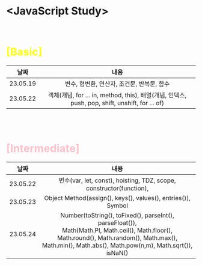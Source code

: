 # \<JavaScript Study>

<br>

# <font color="yellow">[Basic]</font>

|날짜|내용|
|:---:|:---:|
|23.05.19|변수, 형변환, 연산자, 조건문, 반복문, 함수|
|23.05.22|객체(개념, for ... in, method, this), 배열(개념, 인덱스, push, pop, shift, unshift, for ... of)|

<br><br>

# <font color="pink">[Intermediate]</font>

|날짜|내용|
|:---:|:---:|
|23.05.22|변수(var, let, const), hoisting, TDZ, scope, constructor(function), |
|23.05.23|Object Method(assign(), keys(), values(), entries()), Symbol|
|23.05.24|Number(toString(), toFixed(), parseInt(), parseFloat()), <br> Math(Math.PI, Math.ceil(), Math.floor(), Math.round(), Math.random(), Math.max(), Math.min(), Math.abs(), Math.pow(n,m), Math.sqrt()), <br> isNaN() |
